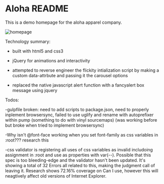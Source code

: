# Aloha README

This is a demo homepage for the aloha apparel company.

![homepage](https://pasteboard.co/GBvCrFQ.png)

Technology summary:

- built with html5 and css3

- jQuery for animations and interactivity

- attempted to reverse engineer the flickity intialization script by making a custom data-attrbute and passing it the carousel options

- replaced the native javascript alert function with a fancyalert box message using jquery

Todos:

-gulpfile broken: need to add scripts to package.json, need to properly inplement browsersync, failed to use uglify and rename with autoprefixer within pump (something to do with vinyl sourcemaps) (was working before but broke when tried to implement browsersync)

-Why isn't @font-face working when you set font-family as css variables in :root??? research this

-css validator is registering all uses of css variables as invalid includoing assignment in :root and use as properties with var(--). Possible that this spec is too bleeding-edge and the validator hasn't been updated. It's showing a total of 32 Errors all related to this, making the judgment call of leaving it. Research shows 72.16% coverage on Can I use, however this will neagtively affect old versions of Internet Explorer.
